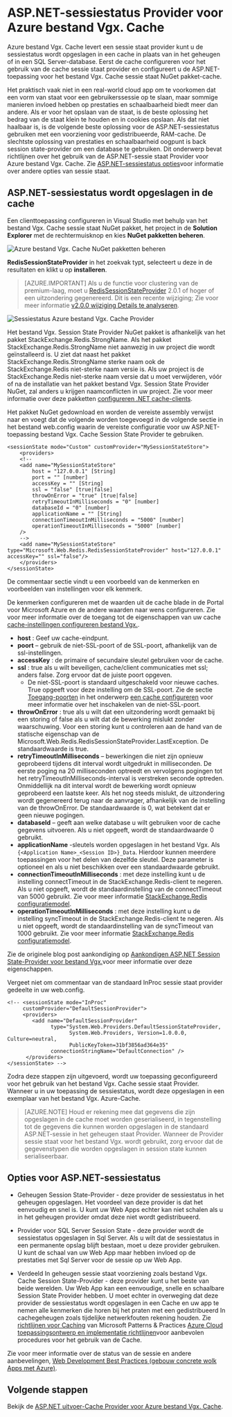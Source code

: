 <properties
    pageTitle="ASP.NET-sessiestatus cache Provider | Microsoft Azure"
    description="Meer informatie over hoe u ASP.NET-sessiestatus met Azure bestand Vgx. Cache opslaat"
    services="redis-cache"
    documentationCenter="na"
    authors="steved0x"
    manager="douge"
    editor="tysonn" />
<tags
    ms.service="cache"
    ms.devlang="na"
    ms.topic="article"
    ms.tgt_pltfrm="cache-redis"
    ms.workload="tbd"
    ms.date="09/01/2016"
    ms.author="sdanie" />

# <a name="aspnet-session-state-provider-for-azure-redis-cache"></a>ASP.NET-sessiestatus Provider voor Azure bestand Vgx. Cache

Azure bestand Vgx. Cache levert een sessie staat provider kunt u de sessiestatus wordt opgeslagen in een cache in plaats van in het geheugen of in een SQL Server-database. Eerst de cache configureren voor het gebruik van de cache sessie staat provider en configureert u de ASP.NET-toepassing voor het bestand Vgx. Cache sessie staat NuGet pakket-cache.

Het praktisch vaak niet in een real-world cloud app om te voorkomen dat een vorm van staat voor een gebruikerssessie op te slaan, maar sommige manieren invloed hebben op prestaties en schaalbaarheid biedt meer dan andere. Als er voor het opslaan van de staat, is de beste oplossing het bedrag van de staat klein te houden en in cookies opslaan. Als dat niet haalbaar is, is de volgende beste oplossing voor de ASP.NET-sessiestatus gebruiken met een voorziening voor gedistribueerde, RAM-cache. De slechtste oplossing van prestaties en schaalbaarheid oogpunt is back session state-provider om een database te gebruiken. Dit onderwerp bevat richtlijnen over het gebruik van de ASP.NET-sessie staat Provider voor Azure bestand Vgx. Cache. Zie [ASP.NET-sessiestatus opties](#aspnet-session-state-options)voor informatie over andere opties van sessie staat.

## <a name="store-aspnet-session-state-in-the-cache"></a>ASP.NET-sessiestatus wordt opgeslagen in de cache

Een clienttoepassing configureren in Visual Studio met behulp van het bestand Vgx. Cache sessie staat NuGet pakket, het project in de **Solution Explorer** met de rechtermuisknop en kies **NuGet pakketten beheren**.

![Azure bestand Vgx. Cache NuGet pakketten beheren](./media/cache-aspnet-session-state-provider/redis-cache-manage-nuget-menu.png)

**RedisSessionStateProvider** in het zoekvak typt, selecteert u deze in de resultaten en klikt u op **installeren**.

>[AZURE.IMPORTANT] Als u de functie voor clustering van de premium-laag, moet u [RedisSessionStateProvider](https://www.nuget.org/packages/Microsoft.Web.RedisSessionStateProvider) 2.0.1 of hoger of een uitzondering gegenereerd. Dit is een recente wijziging; Zie voor meer informatie [v2.0.0 wijziging Details te analyseren](https://github.com/Azure/aspnet-redis-providers/wiki/v2.0.0-Breaking-Change-Details).

![Sessiestatus Azure bestand Vgx. Cache Provider](./media/cache-aspnet-session-state-provider/redis-cache-session-state-provider.png)

Het bestand Vgx. Session State Provider NuGet pakket is afhankelijk van het pakket StackExchange.Redis.StrongName. Als het pakket StackExchange.Redis.StrongName niet aanwezig in uw project die wordt geïnstalleerd is. U ziet dat naast het pakket StackExchange.Redis.StrongName sterke naam ook de StackExchange.Redis niet-sterke naam versie is. Als uw project is de StackExchange.Redis niet-sterke naam versie dat u moet verwijderen, vóór of na de installatie van het pakket bestand Vgx. Session State Provider NuGet, zal anders u krijgen naamconflicten in uw project. Zie voor meer informatie over deze pakketten [configureren .NET cache-clients](cache-dotnet-how-to-use-azure-redis-cache.md#configure-the-cache-clients).

Het pakket NuGet gedownload en worden de vereiste assembly verwijst naar en voegt dat de volgende worden toegevoegd in de volgende sectie in het bestand web.config waarin de vereiste configuratie voor uw ASP.NET-toepassing bestand Vgx. Cache Session State Provider te gebruiken.

    <sessionState mode="Custom" customProvider="MySessionStateStore">
        <providers>
        <!--
        <add name="MySessionStateStore"
            host = "127.0.0.1" [String]
            port = "" [number]
            accessKey = "" [String]
            ssl = "false" [true|false]
            throwOnError = "true" [true|false]
            retryTimeoutInMilliseconds = "0" [number]
            databaseId = "0" [number]
            applicationName = "" [String]
            connectionTimeoutInMilliseconds = "5000" [number]
            operationTimeoutInMilliseconds = "5000" [number]
        />
        -->
        <add name="MySessionStateStore" type="Microsoft.Web.Redis.RedisSessionStateProvider" host="127.0.0.1" accessKey="" ssl="false"/>
        </providers>
    </sessionState>

De commentaar sectie vindt u een voorbeeld van de kenmerken en voorbeelden van instellingen voor elk kenmerk.

De kenmerken configureren met de waarden uit de cache blade in de Portal voor Microsoft Azure en de andere waarden naar wens configureren. Zie voor meer informatie over de toegang tot de eigenschappen van uw cache [cache-instellingen configureren bestand Vgx.](cache-configure.md#configure-redis-cache-settings).

-   **host** : Geef uw cache-eindpunt.
-   **poort** – gebruik de niet-SSL-poort of de SSL-poort, afhankelijk van de ssl-instellingen.
-   **accessKey** : de primaire of secundaire sleutel gebruiken voor de cache.
-   **ssl** : true als u wilt beveiligen, cache/client communicaties met ssl; anders false. Zorg ervoor dat de juiste poort opgeven.
    -   De niet-SSL-poort is standaard uitgeschakeld voor nieuwe caches. True opgeeft voor deze instelling om de SSL-poort. Zie de sectie [Toegang-poorten](cache-configure.md#access-ports) in het onderwerp [een cache configureren](cache-configure.md) voor meer informatie over het inschakelen van de niet-SSL-poort.
-   **throwOnError** : true als u wilt dat een uitzondering wordt gemaakt bij een storing of false als u wilt dat de bewerking mislukt zonder waarschuwing. Voor een storing kunt u controleren aan de hand van de statische eigenschap van de Microsoft.Web.Redis.RedisSessionStateProvider.LastException. De standaardwaarde is true.
-   **retryTimeoutInMilliseconds** – bewerkingen die niet zijn opnieuw geprobeerd tijdens dit interval wordt uitgedrukt in milliseconden. De eerste poging na 20 milliseconden optreedt en vervolgens pogingen tot het retryTimeoutInMilliseconds-interval is verstreken seconde optreden. Onmiddellijk na dit interval wordt de bewerking wordt opnieuw geprobeerd een laatste keer. Als het nog steeds mislukt, de uitzondering wordt gegenereerd terug naar de aanvrager, afhankelijk van de instelling van de throwOnError. De standaardwaarde is 0, wat betekent dat er geen nieuwe pogingen.
-   **databaseId** – geeft aan welke database u wilt gebruiken voor de cache gegevens uitvoeren. Als u niet opgeeft, wordt de standaardwaarde 0 gebruikt.
-   **applicationName** -sleutels worden opgeslagen in het bestand Vgx. Als `{<Application Name>_<Session ID>}_Data`. Hierdoor kunnen meerdere toepassingen voor het delen van dezelfde sleutel. Deze parameter is optioneel en als u niet beschikken over een standaardwaarde gebruikt.
-   **connectionTimeoutInMilliseconds** : met deze instelling kunt u de instelling connectTimeout in de StackExchange.Redis-client te negeren. Als u niet opgeeft, wordt de standaardinstelling van de connectTimeout van 5000 gebruikt. Zie voor meer informatie [StackExchange.Redis configuratiemodel](http://go.microsoft.com/fwlink/?LinkId=398705).
-   **operationTimeoutInMilliseconds** : met deze instelling kunt u de instelling syncTimeout in de StackExchange.Redis-client te negeren. Als u niet opgeeft, wordt de standaardinstelling van de syncTimeout van 1000 gebruikt. Zie voor meer informatie [StackExchange.Redis configuratiemodel](http://go.microsoft.com/fwlink/?LinkId=398705).

Zie de originele blog post aankondiging op [Aankondigen ASP.NET Session State-Provider voor bestand Vgx.](http://blogs.msdn.com/b/webdev/archive/2014/05/12/announcing-asp-net-session-state-provider-for-redis-preview-release.aspx)voor meer informatie over deze eigenschappen.

Vergeet niet om commentaar van de standaard InProc sessie staat provider gedeelte in uw web.config.

    <!-- <sessionState mode="InProc"
         customProvider="DefaultSessionProvider">
         <providers>
            <add name="DefaultSessionProvider"
                  type="System.Web.Providers.DefaultSessionStateProvider,
                        System.Web.Providers, Version=1.0.0.0, Culture=neutral,
                        PublicKeyToken=31bf3856ad364e35"
                  connectionStringName="DefaultConnection" />
          </providers>
    </sessionState> -->

Zodra deze stappen zijn uitgevoerd, wordt uw toepassing geconfigureerd voor het gebruik van het bestand Vgx. Cache sessie staat Provider. Wanneer u in uw toepassing de sessiestatus, wordt deze opgeslagen in een exemplaar van het bestand Vgx. Azure-Cache.

>[AZURE.NOTE] Houd er rekening mee dat gegevens die zijn opgeslagen in de cache moet worden geserialiseerd, in tegenstelling tot de gegevens die kunnen worden opgeslagen in de standaard ASP.NET-sessie in het geheugen staat Provider. Wanneer de Provider sessie staat voor het bestand Vgx. wordt gebruikt, zorg ervoor dat de gegevenstypen die worden opgeslagen in session state kunnen serialiseerbaar.

## <a name="aspnet-session-state-options"></a>Opties voor ASP.NET-sessiestatus

- Geheugen Session State-Provider - deze provider de sessiestatus in het geheugen opgeslagen. Het voordeel van deze provider is dat het eenvoudig en snel is. U kunt uw Web Apps echter kan niet schalen als u in het geheugen provider omdat deze niet wordt gedistribueerd.

- Provider voor SQL Server Session State - deze provider wordt de sessiestatus opgeslagen in Sql Server. Als u wilt dat de sessiestatus in een permanente opslag blijft bestaan, moet u deze provider gebruiken. U kunt de schaal van uw Web App maar hebben invloed op de prestaties met Sql Server voor de sessie op uw Web App.

- Verdeeld In geheugen sessie staat voorziening zoals bestand Vgx. Cache Session State-Provider - deze provider kunt u het beste van beide werelden. Uw Web App kan een eenvoudige, snelle en schaalbare Session State Provider hebben. U moet echter in overweging dat deze provider de sessiestatus wordt opgeslagen in een Cache en uw app te nemen alle kenmerken die horen bij het praten met een gedistribueerd In cachegeheugen zoals tijdelijke netwerkfouten rekening houden. Zie [richtlijnen voor Caching](../best-practices-caching.md) van Microsoft Patterns & Practices [Azure Cloud toepassingsontwerp en implementatie richtlijnen](https://github.com/mspnp/azure-guidance)voor aanbevolen procedures voor het gebruik van de Cache.

Zie voor meer informatie over de status van de sessie en andere aanbevelingen, [Web Development Best Practices (gebouw concrete wolk Apps met Azure)](http://www.asp.net/aspnet/overview/developing-apps-with-windows-azure/building-real-world-cloud-apps-with-windows-azure/web-development-best-practices).

## <a name="next-steps"></a>Volgende stappen

Bekijk de [ASP.NET uitvoer-Cache Provider voor Azure bestand Vgx. Cache](cache-aspnet-output-cache-provider.md).
